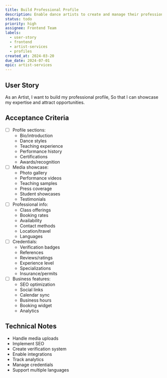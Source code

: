 ```yaml
---
title: Build Professional Profile
description: Enable dance artists to create and manage their professional presence
status: todo
priority: high
assignee: Frontend Team
labels:
  - user-story
  - frontend
  - artist-services
  - profiles
created_at: 2024-03-20
due_date: 2024-07-01
epic: artist-services
---
```


## User Story

As an Artist,
I want to build my professional profile,
So that I can showcase my expertise and attract opportunities.

## Acceptance Criteria

- [ ] Profile sections:
  - Bio/introduction
  - Dance styles
  - Teaching experience
  - Performance history
  - Certifications
  - Awards/recognition
- [ ] Media showcase:
  - Photo gallery
  - Performance videos
  - Teaching samples
  - Press coverage
  - Student showcases
  - Testimonials
- [ ] Professional info:
  - Class offerings
  - Booking rates
  - Availability
  - Contact methods
  - Location/travel
  - Languages
- [ ] Credentials:
  - Verification badges
  - References
  - Reviews/ratings
  - Experience level
  - Specializations
  - Insurance/permits
- [ ] Business features:
  - SEO optimization
  - Social links
  - Calendar sync
  - Business hours
  - Booking widget
  - Analytics

## Technical Notes

- Handle media uploads
- Implement SEO
- Create verification system
- Enable integrations
- Track analytics
- Manage credentials
- Support multiple languages
